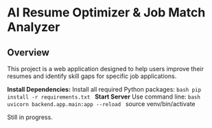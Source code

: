 # AI Resume Optimizer & Job Match Analyzer

## Overview
This project is a web application designed to help users improve their resumes and identify skill gaps for specific job applications.

**Install Dependencies:** Install all required Python packages:
    ```bash
    pip install -r requirements.txt
    ```
  **Start Server** Use command line:
    ```bash
    uvicorn backend.app.main:app --reload
    ```
source venv/bin/activate

Still in progress.